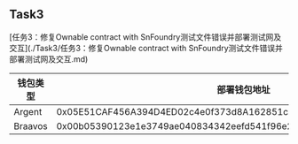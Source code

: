 ## Task3

[任务3：修复Ownable contract with SnFoundry测试文件错误并部署测试网及交互](./Task3/任务3：修复Ownable contract with SnFoundry测试文件错误并部署测试网及交互.md)

| 钱包类型 | 部署钱包地址                                                 | 部署合约地址                                                 | 部署合约代码                                                 |
| -------- | ------------------------------------------------------------ | ------------------------------------------------------------ | ------------------------------------------------------------ |
| Argent   | 0x05E51CAF456A394D4ED02c4e0f373d8A162851c492d382F74822b10AaD11300d | 0x064144d7d422e06a5587e3bf6e3dffedee57f2010937a9645aaf7aab76c97105 | [ownable_contract_snfoundry](https://github.com/bityoume/OpenBuildStarknet/tree/main/ownable_contract_snfoundry) |
| Braavos  | 0x00b05390123e1e3749ae040834342eefd541f96e210b50f4ff6de8e8dd37b08d | 0x01d6c6da546bd75cea9f2c1ecbb2cb8c16fb464515f5fadfbba44fb73c66ed33 | [Ownable components](https://github.com/gianalarcon/ownable-components) |